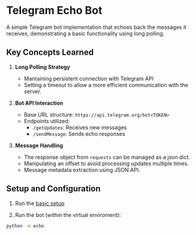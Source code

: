 # Telegram Echo Bot

A simple Telegram bot implementation that echoes back the messages it receives,
demonstrating a basic functionality using long polling.

## Key Concepts Learned

1. **Long Polling Strategy**
   - Mantaining persistent connection with Telegram API
   - Setting a timeout to allow a more efficient communication with the server.

2. **Bot API Interaction**
   - Base URL structure: `https://api.telegram.org/bot<TOKEN>`
   - Endpoints utilized:
     - `/getUpdates`: Receives new messages
     - `/sendMessage`: Sends echo responses

3. **Message Handling**
   - The response object from `requests` can be managed as a json dict.
   - Manipulating an offset to avoid processing updates multiple times.
   - Message metadata extraction using JSON API.

## Setup and Configuration

1. Run the [basic setup](https://github.com/sanzceb/telegram-bots?tab=readme-ov-file#installation)

2. Run the bot (within the virtual enviroment):

```bash
python -m echo
```
